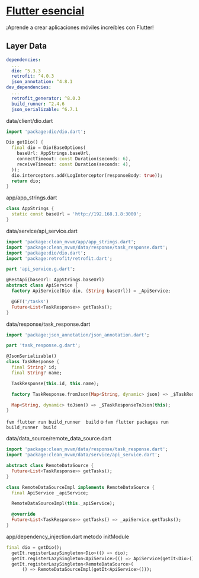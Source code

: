 # [Flutter esencial](readme.md)

¡Aprende a crear aplicaciones móviles increíbles con Flutter!

## Layer Data

```yaml
dependencies:
  ...
  dio: ^5.3.3
  retrofit: ^4.0.3
  json_annotation: ^4.8.1
dev_dependencies:
  ...
  retrofit_generator: ^8.0.3
  build_runner: ^2.4.6
  json_serializable: ^6.7.1
```

data/client/dio.dart
```dart
import 'package:dio/dio.dart';

Dio getDio() {
  final dio = Dio(BaseOptions(
    baseUrl: AppStrings.baseUrl,
    connectTimeout: const Duration(seconds: 6),
    receiveTimeout: const Duration(seconds: 4),
  ));
  dio.interceptors.add(LogInterceptor(responseBody: true));
  return dio;
}
```

app/app_strings.dart
```dart
class AppStrings {
  static const baseUrl = 'http://192.168.1.8:3000';
}
```

data/service/api_service.dart
```dart
import 'package:clean_mvvm/app/app_strings.dart';
import 'package:clean_mvvm/data/response/task_response.dart';
import 'package:dio/dio.dart';
import 'package:retrofit/retrofit.dart';

part 'api_service.g.dart';

@RestApi(baseUrl: AppStrings.baseUrl)
abstract class ApiService {
  factory ApiService(Dio dio, {String baseUrl}) = _ApiService;

  @GET('/tasks')
  Future<List<TaskResponse>> getTasks();
}
```

data/response/task_response.dart
```dart
import 'package:json_annotation/json_annotation.dart';

part 'task_response.g.dart';

@JsonSerializable()
class TaskResponse {
  final String? id;
  final String? name;

  TaskResponse(this.id, this.name);

  factory TaskResponse.fromJson(Map<String, dynamic> json) => _$TaskResponseFromJson(json);

  Map<String, dynamic> toJson() => _$TaskResponseToJson(this);
}
```

`fvm flutter run build_runner  build`
o
`fvm flutter packages run build_runner  build`

data/data_source/remote_data_source.dart

```dart
import 'package:clean_mvvm/data/response/task_response.dart';
import 'package:clean_mvvm/data/service/api_service.dart';

abstract class RemoteDataSource {
  Future<List<TaskResponse>> getTasks();
}

class RemoteDataSourceImpl implements RemoteDataSource {
  final ApiService _apiService;

  RemoteDataSourceImpl(this._apiService);

  @override
  Future<List<TaskResponse>> getTasks() => _apiService.getTasks();
}
```


app/dependency_injection.dart metodo initModule
```dart
final dio = getDio();
  getIt.registerLazySingleton<Dio>(() => dio);
  getIt.registerLazySingleton<ApiService>(() => ApiService(getIt<Dio>()));
  getIt.registerLazySingleton<RemoteDataSource>(
      () => RemoteDataSourceImpl(getIt<ApiService>()));
```